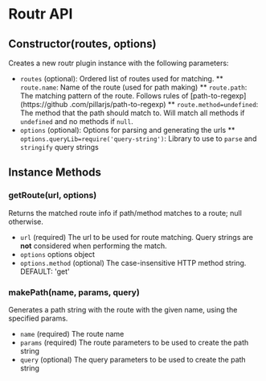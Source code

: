 # Routr API

## Constructor(routes, options)

Creates a new routr plugin instance with the following parameters:

-   `routes` (optional): Ordered list of routes used for matching.
    ** `route.name`: Name of the route (used for path making)
    ** `route.path`: The matching pattern of the route. Follows rules of [path-to-regexp](https://github
    .com/pillarjs/path-to-regexp)
    \*\* `route.method=undefined`: The method that the path should match to. Will match all methods if `undefined` and no
    methods
    if `null`.
-   `options` (optional): Options for parsing and generating the urls
    \*\* `options.queryLib=require('query-string')`: Library to use to `parse` and `stringify` query strings

## Instance Methods

### getRoute(url, options)

Returns the matched route info if path/method matches to a route; null otherwise.

-   `url` (required) The url to be used for route matching. Query strings are **not** considered when performing the match.
-   `options` options object
-   `options.method` (optional) The case-insensitive HTTP method string. DEFAULT: 'get'

### makePath(name, params, query)

Generates a path string with the route with the given name, using the specified params.

-   `name` (required) The route name
-   `params` (required) The route parameters to be used to create the path string
-   `query` (optional) The query parameters to be used to create the path string
